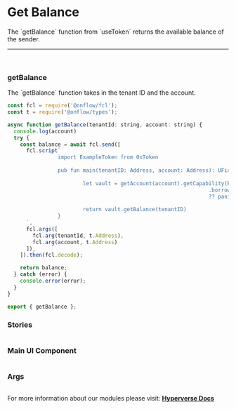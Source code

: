 # Get Balance

<p> The `getBalance` function from `useToken` returns the available balance of the sender. </p>

---

<br>

### getBalance

<p> The `getBalance` function takes in the tenant ID and the account. </p>

```jsx
const fcl = require('@onflow/fcl');
const t = require('@onflow/types');

async function getBalance(tenantId: string, account: string) {
  console.log(account)
  try {
    const balance = await fcl.send([
      fcl.script`
				import ExampleToken from 0xToken
						
				pub fun main(tenantID: Address, account: Address): UFix64? {
																
						let vault = getAccount(account).getCapability(ExampleToken.VaultPublicPath)
																.borrow<&ExampleToken.Vault{ExampleToken.VaultPublic}>()
																?? panic("Could not borrow the ExampleToken.Vault{ExampleToken.VaultPublic}")
				
						return vault.getBalance(tenantID)
				}
      `,
      fcl.args([
        fcl.arg(tenantId, t.Address),
        fcl.arg(account, t.Address)
      ]),
    ]).then(fcl.decode);

    return balance;
  } catch (error) {
    console.error(error);
  }
}

export { getBalance };
```

### Stories

```jsx

```

### Main UI Component

```jsx

```

### Args

```jsx

```

For more information about our modules please visit: [**Hyperverse Docs**](docs.hyperverse.dev)
